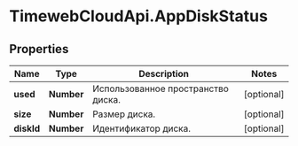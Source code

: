 # TimewebCloudApi.AppDiskStatus

## Properties

Name | Type | Description | Notes
------------ | ------------- | ------------- | -------------
**used** | **Number** | Использованное пространство диска. | [optional] 
**size** | **Number** | Размер диска. | [optional] 
**diskId** | **Number** | Идентификатор диска. | [optional] 


